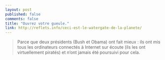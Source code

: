```yaml
---
layout: post
published: false
comments: false
title: "Ouvrez votre gueule."
link: http://reflets.info/ceci-est-le-watergate-de-la-planete/
---
```


> Parce que deux présidents (Bush et Obama) ont fait mieux : ils ont mis tous les ordinateurs connectés à Internet sur écoute (ils les ont virtuellement piratés) et n’ont jamais été poursuivi pour cela.
